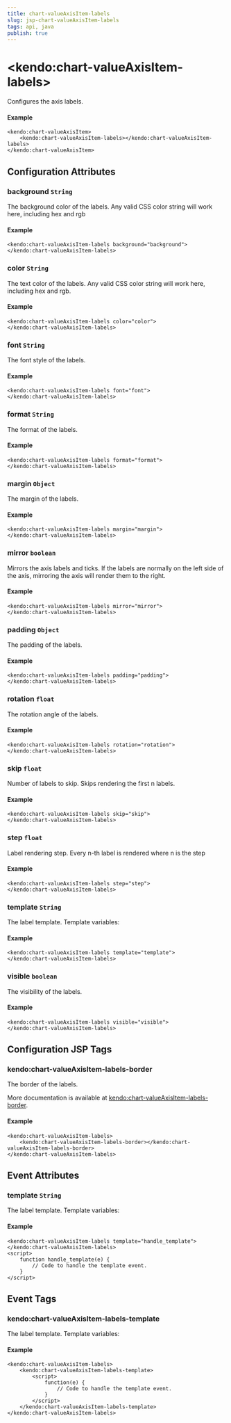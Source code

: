 ```yaml
---
title: chart-valueAxisItem-labels
slug: jsp-chart-valueAxisItem-labels
tags: api, java
publish: true
---
```


# \<kendo:chart-valueAxisItem-labels\>

Configures the axis labels.

#### Example
    <kendo:chart-valueAxisItem>
        <kendo:chart-valueAxisItem-labels></kendo:chart-valueAxisItem-labels>
    </kendo:chart-valueAxisItem>

## Configuration Attributes

### background `String`

The background color of the labels. Any valid CSS color string will work here, including
hex and rgb

#### Example
    <kendo:chart-valueAxisItem-labels background="background">
    </kendo:chart-valueAxisItem-labels>

### color `String`

The text color of the labels. Any valid CSS color string will work here, including hex and rgb.

#### Example
    <kendo:chart-valueAxisItem-labels color="color">
    </kendo:chart-valueAxisItem-labels>

### font `String`

The font style of the labels.

#### Example
    <kendo:chart-valueAxisItem-labels font="font">
    </kendo:chart-valueAxisItem-labels>

### format `String`

The format of the labels.

#### Example
    <kendo:chart-valueAxisItem-labels format="format">
    </kendo:chart-valueAxisItem-labels>

### margin `Object`

The margin of the labels.

#### Example
    <kendo:chart-valueAxisItem-labels margin="margin">
    </kendo:chart-valueAxisItem-labels>

### mirror `boolean`

Mirrors the axis labels and ticks.
If the labels are normally on the left side of the axis,
mirroring the axis will render them to the right.

#### Example
    <kendo:chart-valueAxisItem-labels mirror="mirror">
    </kendo:chart-valueAxisItem-labels>

### padding `Object`

The padding of the labels.

#### Example
    <kendo:chart-valueAxisItem-labels padding="padding">
    </kendo:chart-valueAxisItem-labels>

### rotation `float`

The rotation angle of the labels.

#### Example
    <kendo:chart-valueAxisItem-labels rotation="rotation">
    </kendo:chart-valueAxisItem-labels>

### skip `float`

Number of labels to skip.
Skips rendering the first n labels.

#### Example
    <kendo:chart-valueAxisItem-labels skip="skip">
    </kendo:chart-valueAxisItem-labels>

### step `float`

Label rendering step.
Every n-th label is rendered where n is the step

#### Example
    <kendo:chart-valueAxisItem-labels step="step">
    </kendo:chart-valueAxisItem-labels>

### template `String`

The label template.
Template variables:

#### Example
    <kendo:chart-valueAxisItem-labels template="template">
    </kendo:chart-valueAxisItem-labels>

### visible `boolean`

The visibility of the labels.

#### Example
    <kendo:chart-valueAxisItem-labels visible="visible">
    </kendo:chart-valueAxisItem-labels>


##  Configuration JSP Tags

### kendo:chart-valueAxisItem-labels-border

The border of the labels.

More documentation is available at [kendo:chart-valueAxisItem-labels-border](chart/valueaxisitem-labels-border).

#### Example

    <kendo:chart-valueAxisItem-labels>
        <kendo:chart-valueAxisItem-labels-border></kendo:chart-valueAxisItem-labels-border>
    </kendo:chart-valueAxisItem-labels>


## Event Attributes

### template `String`

The label template.
Template variables:

#### Example
    <kendo:chart-valueAxisItem-labels template="handle_template">
    </kendo:chart-valueAxisItem-labels>
    <script>
        function handle_template(e) {
            // Code to handle the template event.
        }
    </script>

## Event Tags

### kendo:chart-valueAxisItem-labels-template

The label template.
Template variables:

#### Example
    <kendo:chart-valueAxisItem-labels>
        <kendo:chart-valueAxisItem-labels-template>
            <script>
                function(e) {
                    // Code to handle the template event.
                }
            </script>
        </kendo:chart-valueAxisItem-labels-template>
    </kendo:chart-valueAxisItem-labels>

